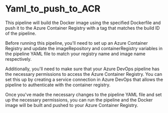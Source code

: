 # Yaml_to_push_to_ACR

This pipeline will build the Docker image using the specified Dockerfile and push it to the Azure Container Registry with a tag that matches the build ID of the pipeline.

Before running this pipeline, you'll need to set up an Azure Container Registry and update the imageRepository and containerRegistry variables in the pipeline YAML file to match your registry name and image name respectively.

Additionally, you'll need to make sure that your Azure DevOps pipeline has the necessary permissions to access the Azure Container Registry. You can set this up by creating a service connection in Azure DevOps that allows the pipeline to authenticate with the container registry.

Once you've made the necessary changes to the pipeline YAML file and set up the necessary permissions, you can run the pipeline and the Docker image will be built and pushed to your Azure Container Registry.

